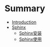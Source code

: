 # Summary

* [Introduction](README.md)
* [Sphinx](chapter1.md)
  * [Sphinx安装](chapter1/sub.md)
  * [Sphinx使用](chapter1/sphinx.md)

